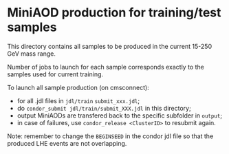 # MiniAOD production for training/test samples

This directory contains all samples to be produced in the current 15-250 GeV mass range.

Number of jobs to launch for each sample corresponds exactly to the samples used for current training.

To launch all sample production (on cmsconnect):
 - for all .jdl files in `jdl/train` `submit_xxx.jdl`;
 - do `condor_submit jdl/train/submit_XXX.jdl` in this directory;
 - output MiniAODs are transfered back to the specific subfolder in `output`;
 - in case of failures, use `condor_release <ClusterID>` to resubmit again.

Note: remember to change the `BEGINSEED` in the condor jdl file so that the produced LHE events are not overlapping.
